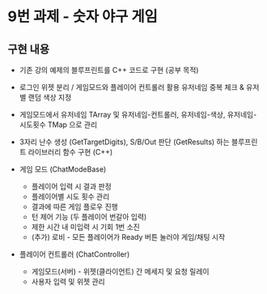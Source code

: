 # 9번 과제 - 숫자 야구 게임
## 구현 내용
- 기존 강의 예제의 블루프린트를 C++ 코드로 구현 (공부 목적)
- 로그인 위젯 분리 / 게임모드와 플레이어 컨트롤러 활용 유저네임 중복 체크 & 유저별 랜덤 색상 지정
- 게임모드에서 유저네임 TArray 및 유저네임-컨트롤러, 유저네임-색상, 유저네임-시도횟수 TMap 으로 관리
- 3자리 난수 생성 (GetTargetDigits), S/B/Out 판단 (GetResults) 하는 블루프린트 라이브러리 함수 구현 (C++)

- 게임 모드 (ChatModeBase)
  - 플레이어 입력 시 결과 판정
  - 플레이어별 시도 횟수 관리
  - 결과에 따른 게임 플로우 진행
  - 턴 제어 기능 (두 플레이어 번갈아 입력)
  - 제한 시간 내 미입력 시 기회 1번 소진
  - (추가) 로비 - 모든 플레이어가 Ready 버튼 눌러야 게임/채팅 시작

- 플레이어 컨트롤러 (ChatController)
  - 게임모드(서버) - 위젯(클라이언트) 간 메세지 및 요청 릴레이
  - 사용자 입력 및 위젯 관리
